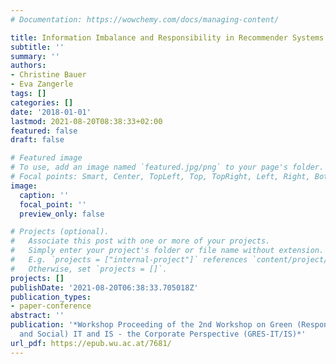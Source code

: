 ```yaml
---
# Documentation: https://wowchemy.com/docs/managing-content/

title: Information Imbalance and Responsibility in Recommender Systems
subtitle: ''
summary: ''
authors:
- Christine Bauer
- Eva Zangerle
tags: []
categories: []
date: '2018-01-01'
lastmod: 2021-08-20T08:38:33+02:00
featured: false
draft: false

# Featured image
# To use, add an image named `featured.jpg/png` to your page's folder.
# Focal points: Smart, Center, TopLeft, Top, TopRight, Left, Right, BottomLeft, Bottom, BottomRight.
image:
  caption: ''
  focal_point: ''
  preview_only: false

# Projects (optional).
#   Associate this post with one or more of your projects.
#   Simply enter your project's folder or file name without extension.
#   E.g. `projects = ["internal-project"]` references `content/project/deep-learning/index.md`.
#   Otherwise, set `projects = []`.
projects: []
publishDate: '2021-08-20T06:38:33.705018Z'
publication_types:
- paper-conference
abstract: ''
publication: '*Workshop Proceeding of the 2nd Workshop on Green (Responsible, Ethical
  and Social) IT and IS - the Corporate Perspective (GRES-IT/IS)*'
url_pdf: https://epub.wu.ac.at/7681/
---
```

